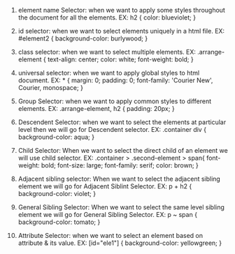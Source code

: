 1. element name Selector: when we want to apply some styles throughout the document for all the elements.
EX: h2 {
    color: blueviolet;
}
2. id selector: when we want to select elements uniquely in a html file.
EX: #element2 {
    background-color: burlywood;
}

3. class selector: when we want to select multiple elements.
EX: .arrange-element {
    text-align: center;
    color: white;
    font-weight: bold;
}
4. universal selector: when we want to apply global styles to html document.
EX: * {
    margin: 0;
    padding: 0;
    font-family: 'Courier New', Courier, monospace;
}
5. Group Selector: when we want to apply common styles to different elements.
EX: .arrange-element, h2 {
    padding: 20px;
}
6. Descendent Selector: when we want to select the elements at particular level then we will go for Descendent selector.
EX: .container div {
    background-color: aqua;
}

7. Child Selector: When we want to select the direct child of an element we will use child selector.
EX: .container > .second-element > span{
    font-weight: bold;
    font-size: large;
    font-family: serif;
    color: brown;
}
8. Adjacent sibling selector: When we want to select the adjacent sibling element we will go for Adjacent Siblint Selector.
EX: p + h2 {
    background-color: violet;
}

9. General Sibling Selector: When we want to select the same level sibling element we will go for General Sibling Selector.
EX: p ~ span {
    background-color: tomato;
}
10. Attribute Selector: when we want to select an element based on attribute & its value.
EX: [id="ele1"] {
    background-color: yellowgreen;
}
